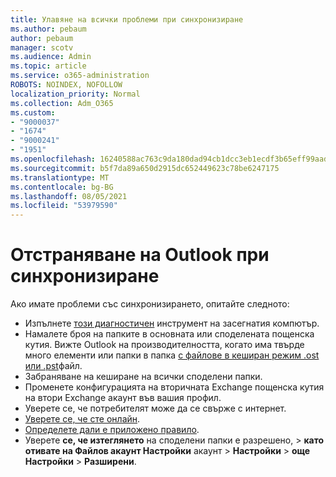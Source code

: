 ```yaml
---
title: Улавяне на всички проблеми при синхронизиране
ms.author: pebaum
author: pebaum
manager: scotv
ms.audience: Admin
ms.topic: article
ms.service: o365-administration
ROBOTS: NOINDEX, NOFOLLOW
localization_priority: Normal
ms.collection: Adm_O365
ms.custom:
- "9000037"
- "1674"
- "9000241"
- "1951"
ms.openlocfilehash: 16240588ac763c9da180dad94cb1dcc3eb1ecdf3b65eff99aadf478331b91d59
ms.sourcegitcommit: b5f7da89a650d2915dc652449623c78be6247175
ms.translationtype: MT
ms.contentlocale: bg-BG
ms.lasthandoff: 08/05/2021
ms.locfileid: "53979590"
---
```

# <a name="basic-outlook-sync-troubleshooting"></a>Отстраняване на Outlook при синхронизиране

Ако имате проблеми със синхронизирането, опитайте следното:

- Изпълнете [този диагностичен](https://aka.ms/sara-outlooksendreceive) инструмент на засегнатия компютър.
- Намалете броя на папките в основната или споделената пощенска кутия. Вижте Outlook на производителността, когато има твърде много елементи или папки в папка [с файлове в кеширан режим .ost или .pst](https://support.microsoft.com/help/2768656/outlook-performance-issues-when-there-are-too-many-items-or-folders-in)файл.
- Забраняване на кеширане на всички споделени папки.
- Променете конфигурацията на вторичната Exchange пощенска кутия на втори Exchange акаунт във вашия профил.
- Уверете се, че потребителят може да се свърже с интернет. 
- [Уверете се, че сте онлайн](https://support.office.com/article/2460e4a8-16c7-47fc-b204-b1549275aac9).
- [Определете дали е приложено правило](https://support.office.com/article/C24F5DEA-9465-4DF4-AD17-A50704D66C59).
- Уверете **се, че изтеглянето** на споделени папки е разрешено,  >  **като отивате на Файлов акаунт Настройки** акаунт  >  **Настройки**  >  **още Настройки**  >  **Разширени**.

